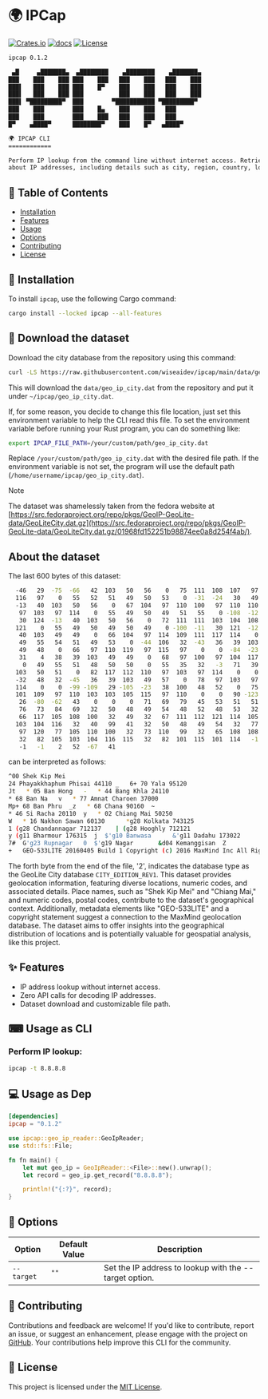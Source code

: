 # 🌍 IPCap

[![Crates.io](https://img.shields.io/crates/v/ipcap.svg)](https://crates.io/crates/ipcap)
[![docs](https://docs.rs/ipcap/badge.svg)](https://docs.rs/ipcap/)
[![License](https://img.shields.io/badge/license-MIT-blue.svg)](LICENSE)

```sh
ipcap 0.1.2

 ▄█     ▄███████▄  ▄████████    ▄████████    ▄███████▄ 
███    ███    ███ ███    ███   ███    ███   ███    ███ 
███▌   ███    ███ ███    █▀    ███    ███   ███    ███ 
███▌   ███    ███ ███          ███    ███   ███    ███ 
███▌ ▀█████████▀  ███        ▀███████████ ▀█████████▀  
███    ███        ███    █▄    ███    ███   ███        
███    ███        ███    ███   ███    ███   ███        
█▀    ▄████▀      ████████▀    ███    █▀   ▄████▀      

🌍 IPCAP CLI
============

Perform IP lookup from the command line without internet access. Retrieve information
about IP addresses, including details such as city, region, country, location, etc.
```

## 📖 Table of Contents

- [Installation](#-installation)
- [Features](#-features)
- [Usage](#-usage-as-cli)
- [Options](#-options)
- [Contributing](#-contributing)
- [License](#-license)

## 🚀 Installation

To install `ipcap`, use the following Cargo command:

```bash
cargo install --locked ipcap --all-features
```

## 📖 Download the dataset

Download the city database from the repository using this command:

```sh
curl -LS https://raw.githubusercontent.com/wiseaidev/ipcap/main/data/geo_ip_city.dat --create-dirs -o ~/ipcap/geo_ip_city.dat
```

This will download the `data/geo_ip_city.dat` from the repository and put it under `~/ipcap/geo_ip_city.dat`.

If, for some reason, you decide to change this file location, just set this environment variable to help the CLI read this file. To set the environment variable before running your Rust program, you can do something like:

```sh
export IPCAP_FILE_PATH=/your/custom/path/geo_ip_city.dat
```

Replace `/your/custom/path/geo_ip_city.dat` with the desired file path. If the environment variable is not set, the program will use the default path (`/home/username/ipcap/geo_ip_city.dat`).

> [!NOTE]
The dataset was shamelessly taken from the fedora website at [https://src.fedoraproject.org/repo/pkgs/GeoIP-GeoLite-data/GeoLiteCity.dat.gz](https://src.fedoraproject.org/repo/pkgs/GeoIP-GeoLite-data/GeoLiteCity.dat.gz/01968fd152251b98874ee0a8d254f4ab/).

## About the dataset

The last 600 bytes of this dataset:

```sh
  -46   29  -75  -66   42  103   50   56    0   75  111  108  107   97
  116   97    0   55   52   51   49   50   53    0  -31  -24   30   49
  -13   40  103   50   56    0   67  104   97  110  100   97  110  110
   97  103   97  114    0   55   49   50   49   51   55    0 -108  -12
   30  124  -13   40  103   50   56    0   72  111  111  103  104  108
  121    0   55   49   50   49   50   49    0 -100  -11   30  121  -12
   40  103   49   49    0   66  104   97  114  109  111  117  114    0
   49   55   54   51   49   53    0  -44  106   32  -43   36   39  103
   49   48    0   66   97  110  119   97  115   97    0    0  -84  -23
   31    4   38   39  103   49   49    0   68   97  100   97  104  117
    0   49   55   51   48   50   50    0   55   35   32   -3   71   39
  103   50   51    0   82  117  112  110   97  103   97  114    0    0
  -32   48   32  -45   36   39  103   49   57    0   78   97  103   97
  114    0    0  -99 -109   29 -105  -23   38  100   48   52    0   75
  101  109   97  110  103  103  105  115   97  110    0    0   90 -123
   26  -80  -62   43    0    0    0   71   69   79   45   53   51   51
   76   73   84   69   32   50   48   49   54   48   52   48   53   32
   66  117  105  108  100   32   49   32   67  111  112  121  114  105
  103  104  116   32   40   99   41   32   50   48   49   54   32   77
   97  120   77  105  110  100   32   73  110   99   32   65  108  108
   32   82  105  103  104  116  115   32   82  101  115  101  114   -1
   -1   -1    2   52  -67   41
```

can be interpreted as follows:

```sh
^00 Shek Kip Mei       
24 Phayakkhaphum Phisai 44110 _   6+ 70 Yala 95120 
Jt   * 05 Ban Hong   -   * 44 Bang Khla 24110      
* 68 Ban Na   v   * 77 Amnat Charoen 37000    
Mp+ 68 Ban Phru  _z   * 68 Chana 90160  ~   
* 46 Si Racha 20110  y   * 02 Chiang Mai 50250  
W   * 16 Nakhon Sawan 60130      *g28 Kolkata 743125    
1 (g28 Chandannagar 712137    | (g28 Hooghly 712121    
y (g11 Bharmour 176315  j  $'g10 Banwasa      &'g11 Dadahu 173022 
7#  G'g23 Rupnagar   0  $'g19 Nagar       &d04 Kemanggisan  Z    
+   GEO-533LITE 20160405 Build 1 Copyright (c) 2016 MaxMind Inc All Rights Reserved    4
```

The forth byte from the end of the file, '2', indicates the database type as the GeoLite City database `CITY_EDITION_REV1`. This dataset provides geolocation information, featuring diverse locations, numeric codes, and associated details. Place names, such as "Shek Kip Mei" and "Chiang Mai," and numeric codes, postal codes, contribute to the dataset's geographical context. Additionally, metadata elements like "GEO-533LITE" and a copyright statement suggest a connection to the MaxMind geolocation database. The dataset aims to offer insights into the geographical distribution of locations and is potentially valuable for geospatial analysis, like this project.

## ✨ Features

- IP address lookup without internet access.
- Zero API calls for decoding IP addresses.
- Dataset download and customizable file path.

## ⌨ Usage as CLI

### Perform IP lookup:

```sh
ipcap -t 8.8.8.8
```

## 💻 Usage as Dep

```toml
[dependencies]
ipcap = "0.1.2"
```

```rust
use ipcap::geo_ip_reader::GeoIpReader;
use std::fs::File;

fn fn main() {
    let mut geo_ip = GeoIpReader::<File>::new().unwrap();
    let record = geo_ip.get_record("8.8.8.8");

    println!("{:?}", record);
}
```

## 🎨 Options

| Option                   | Default Value | Description                                              |
|--------------------------|---------------|----------------------------------------------------------|
| `--target`               | `""`          | Set the IP address to lookup with the --target option. |
  
## 🤝 Contributing

Contributions and feedback are welcome! If you'd like to contribute, report an issue, or suggest an enhancement, please engage with the project on [GitHub](https://github.com/wiseaidev/ipcap).
Your contributions help improve this CLI for the community.

## 📄 License

This project is licensed under the [MIT License](LICENSE).
